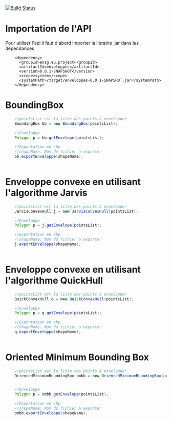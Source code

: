 [![Build Status](https://travis-ci.org/Aimanrk/ProjetJava_Envelopes.svg?branch=master)](https://travis-ci.org/Aimanrk/ProjetJava_Envelopes)

# Importation de l'API

Pour utiliser l'api il faut d'abord importer la librairie .jar dans les dépendances 

```
	<dependency>
	  <groupId>ensg.eu.project</groupId>
	  <artifactId>enveloppes</artifactId>
	  <version>0.0.1-SNAPSHOT</version>
  	  <scope>system</scope>
  	  <systemPath>/target/enveloppes-0.0.1-SNAPSHOT.jar</systemPath>
	</dependency>
```

# BoundingBox

```java
	//pointsList est la liste des points à envelopper
	BoundingBox bb = new BoundingBox(pointsList);

	//Enveloppe
	Polygon p = bb.getEnvelope(pointsList);

	//Exportation en shp 
	//shapeName: Nom du fichier à exporter
	bb.exportEnveloppe(shapeName);	
	
```


# Enveloppe convexe en utilisant l'algorithme Jarvis

```java
	//pointsList est la liste des points à envelopper
	JarvisConvexHull j = new JarvisConvexHull(pointsList);

	//Enveloppe
	Polygon p = j.getEnvelope(pointsList);

	//Exportation en shp 
	//shapeName: Nom du fichier à exporter
	j.exportEnveloppe(shapeName);	
	
```
# Enveloppe convexe en utilisant l'algorithme QuickHull

```java
	//pointsList est la liste des points à envelopper
	QuickConvexHull q = new QuickConvexHull(pointsList);

	//Enveloppe
	Polygon p = q.getEnvelope(pointsList);

	//Exportation en shp 
	//shapeName: Nom du fichier à exporter
	q.exportEnveloppe(shapeName);	
	
```
# Oriented Minimum Bounding Box

```java
	//pointsList est la liste des points à envelopper
	OrientedMinimumBoundingBox ombb = new OrientedMinimumBoundingBox(pointsList);


	//Enveloppe
	Polygon p = ombb.getEnvelope(pointsList);

	//Exportation en shp 
	//shapeName: Nom du fichier à exporter
	ombb.exportEnveloppe(shapeName);	
	
```

